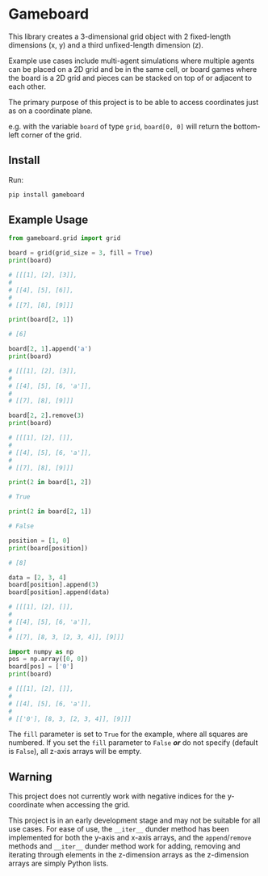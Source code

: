 # Gameboard

This library creates a 3-dimensional grid object with 2 fixed-length dimensions (x, y) and a third unfixed-length dimension (z).

Example use cases include multi-agent simulations where multiple agents can be placed on a 2D grid and be in the same cell, or board games where the board is a 2D grid and pieces can be stacked on top of or adjacent to each other.

The primary purpose of this project is to be able to access coordinates just as on a coordinate plane.

e.g. with the variable `board` of type `grid`, `board[0, 0]` will return the bottom-left corner of the grid.

## Install

Run:

```bash
pip install gameboard
```

## Example Usage

```python
from gameboard.grid import grid

board = grid(grid_size = 3, fill = True)
print(board)

# [[[1], [2], [3]],
#
# [[4], [5], [6]],
#
# [[7], [8], [9]]]

print(board[2, 1])

# [6]

board[2, 1].append('a')
print(board)

# [[[1], [2], [3]],
#
# [[4], [5], [6, 'a']],
#
# [[7], [8], [9]]]

board[2, 2].remove(3)
print(board)

# [[[1], [2], []],
#
# [[4], [5], [6, 'a']],
#
# [[7], [8], [9]]]

print(2 in board[1, 2])

# True

print(2 in board[2, 1])

# False

position = [1, 0]
print(board[position])

# [8]

data = [2, 3, 4]
board[position].append(3)
board[position].append(data)

# [[[1], [2], []],
#
# [[4], [5], [6, 'a']],
#
# [[7], [8, 3, [2, 3, 4]], [9]]]

import numpy as np
pos = np.array([0, 0])
board[pos] = ['0']
print(board)

# [[[1], [2], []],
#
# [[4], [5], [6, 'a']],
#
# [['0'], [8, 3, [2, 3, 4]], [9]]]
```

The `fill` parameter is set to `True` for the example, where all squares are numbered.
If you set the `fill` parameter to `False` ***or*** do not specify (default is `False`), all z-axis arrays will be empty.

## Warning

This project does not currently work with negative indices for the y-coordinate when accessing the grid.

This project is in an early development stage and may not be suitable for all use cases. For ease of use, the `__iter__` dunder method has been implemented for both the y-axis and x-axis arrays, and the `append`/`remove` methods and `__iter__` dunder method work for adding, removing and iterating through elements in the z-dimension arrays as the z-dimension arrays are simply Python lists.
